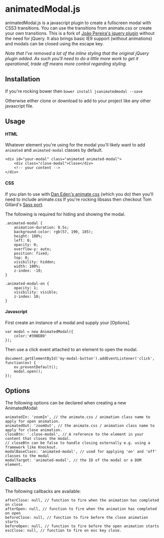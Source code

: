 # animatedModal.js
animatedModal.js is a javascript plugin to create a fullscreen modal with CSS3 transitions. You can use the transitions from animate.css or create your own transitions.
This is a fork of [João Pereira's jquery plugin](http://joaopereirawd.github.io/animatedModal.js/) without the need for jQuery.
It also brings basic IE9 support (without animations) and modals can be closed using the escape key.

_Note that I've removed a lot of the inline styling that the original jQuery plugin added. As such you'll need to do a little more work to get it operational, trade off means more control regarding styling._

## Installation

If you're rocking bower then `bower install jsanimatedmodal --save`

Otherwise either clone or download to add to your project like any other javascript file.

## Usage

#### HTML
Whatever element you're using for the modal you'll likely want to add `animated` and `animated-modal` classes by default.

    <div id="your-modal" class="animated animated-modal">
        <div class="close-modal">Close</div>
        <!-- your content -->
    </div>

#### CSS
If you plan to use with [Dan Eden's animate css](https://github.com/daneden/animate.css) (which you do) then you'll need to include animate.css
If you're rocking libsass then checkout Tom Gillard's [Sass port](https://github.com/tgdev/animate-sass).

The following is required for hiding and showing the modal.

    .animated-modal {
        animation-duration: 0.5s;
        background-color: rgb(57, 190, 185);
        height: 100%;
        left: 0;
        opacity: 0;
        overflow-y: auto;
        position: fixed;
        top: 0;
        visibility: hidden;
        width: 100%;
        z-index: -10;
    }

    .animated-modal-on {
        opacity: 1;
        visibility: visible;
        z-index: 10;
    }


#### Javascript
First create an instance of a modal and supply your [Options].

    var modal = new AnimatedModal({
        color:'#39BEB9'
    });

Then use a click event attached to an element to open the modal.

    document.getElementById('my-modal-button').addEventListener('click', function(ev) {
        ev.preventDefault();
        modal.open();
    });

## Options
The following options can be declared when creating a new AnimatedModal:

    animatedIn: 'zoomIn', // the animate.css / animation class name to apply for open animation.
    animatedOut: 'zoomOut', // the animate.css / animation class name to apply for close animation.
    closeBtn: '.close-modal', // A reference to the element in your content that closes the modal.
    // closeBtn can be false to handle closing externally e.g. using a framework like Knockout.
    modalBaseClass: 'animated-modal', // used for applying 'on' and 'off' classes to the modal
    modalTarget: 'animated-modal', // the ID of the modal or a DOM element.

## Callbacks
The following callbacks are available:

    afterClose: null, // function to fire when the animation has completed on close
    afterOpen: null, // function to fire when the animation has completed on open
    beforeClose: null, // function to fire before the close animation starts
    beforeOpen: null, // function to fire before the open animation starts
    escClose: null, // function to fire on esc key close.
